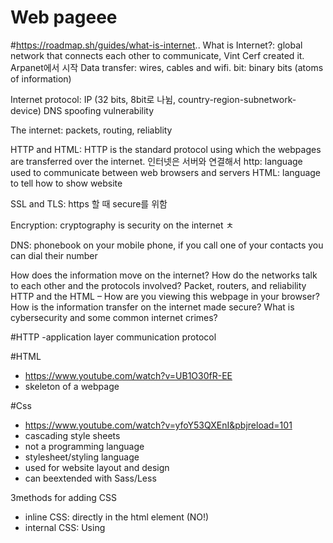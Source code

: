 # Web pageee
#https://roadmap.sh/guides/what-is-internet..
What is Internet?: global network that connects each other to communicate, Vint Cerf created it. Arpanet에서 시작
Data transfer: wires, cables and wifi.
bit: binary bits (atoms of information)   

Internet protocol: IP (32 bits, 8bit로 나뉨, country-region-subnetwork-device)
DNS spoofing vulnerability

The internet: packets, routing, reliablity

HTTP and HTML:
HTTP is the standard protocol using which the webpages are transferred over the internet. 
인터넷은 서버와 연결해서 http: language used to communicate between web browsers and servers
HTML: language to tell how to show website

SSL and TLS: https 할 때 secure를 위함

Encryption: cryptography is security on the internet ㅊ

DNS: phonebook on your mobile phone, if you call one of your contacts you can dial their number

How does the information move on the internet?
How do the networks talk to each other and the protocols involved?
Packet, routers, and reliability
HTTP and the HTML – How are you viewing this webpage in your browser?
How is the information transfer on the internet made secure?
What is cybersecurity and some common internet crimes?





#HTTP
-application layer communication protocol




#HTML
- https://www.youtube.com/watch?v=UB1O30fR-EE
- skeleton of a webpage





#Css 
- https://www.youtube.com/watch?v=yfoY53QXEnI&pbjreload=101
- cascading style sheets
- not a programming language
- stylesheet/styling language
- used for website layout and design
- can beextended with Sass/Less

3methods for adding CSS
- inline CSS: directly in the html element (NO!)
- internal CSS: Using <style> tags in a single document
- external CSS: linking an external .css file



CSS selector
selector { property : vlue } declaration end
a

colors in Css:
- color names
-html5 color names
-hexadecimal
-RGB

red/#00ff00/rgb(0,0,255)

web safe fonts: serif는 끝에 훅

id & class differece?
id is unique, class is reusable, otherwise just use class

c
Margin and Padding
- padding is between content and margin
































